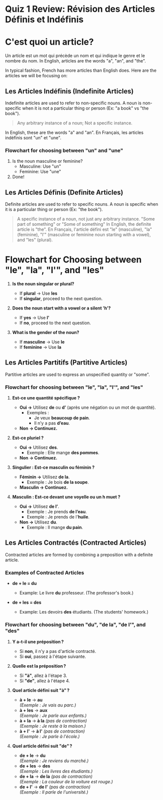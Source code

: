 # Quiz 1 Review: Révision des Articles Définis et Indéfinis

# C'est quoi un article?

Un article est un mot qui précède un nom et qui indique le genre et le nombre du nom.
In English, articles are the words "a", "an", and "the".

In typical fashion, French has more articles than English does. Here are the articles we will be focusing on:

## Les Articles Indéfinis (Indefinite Articles)

Indefinite articles are used to refer to non-specific nouns. A noun is non-specific when it is not a particular thing or person (Ex: "a book" vs "the book").
> Any arbitrary instance of a noun; Not a specific instance.

In English, these are the words "a" and "an".
En Français, les articles indéfinis sont "un" et "une".

### Flowchart for choosing between "un" and "une"

1. Is the noun masculine or feminine?
    - Masculine: Use "un"
    - Feminine: Use "une"
2. Done! 

## Les Articles Définis (Definite Articles)

Definite articles are used to refer to specific nouns. A noun is specific when it is a particular thing or person (Ex: "the book").
> A specific instance of a noun, not just any arbitrary instance.
> "Some part of something" or "Some of something"
In English, the definite article is "the".
En Français, l'article défini est "le" (masculine), "la" (feminine), "l'" (masculine or feminine noun starting with a vowel), and "les" (plural).

# Flowchart for Choosing between "le", "la", "l'", and "les"

1. **Is the noun singular or plural?**
   - If **plural** → Use **les**
   - If **singular**, proceed to the next question.

2. **Does the noun start with a vowel or a silent 'h'?**
   - If **yes** → Use **l'**
   - If **no**, proceed to the next question.

3. **What is the gender of the noun?**
   - If **masculine** → Use **le**
   - If **feminine** → Use **la**

## Les Articles Partitifs (Partitive Articles)

Partitive articles are used to express an unspecified quantity or "some".


### Flowchart for choosing between "le", "la", "l'", and "les"

1. **Est-ce une quantité spécifique ?**
   - **Oui →** Utilisez **de** ou **d’** (après une négation ou un mot de quantité).
     - Exemples :
       - Je veux **beaucoup de pain**.
       - Il n’y a pas **d’eau**.
   - **Non → Continuez.**

2. **Est-ce pluriel ?**

   - **Oui →** Utilisez **des**.
     - Exemple : Elle mange **des pommes**.
   - **Non → Continuez.**

3. **Singulier : Est-ce masculin ou féminin ?**

   - **Féminin →** Utilisez **de la**.
     - Exemple : Je bois **de la soupe**.
   - **Masculin → Continuez.**

4. **Masculin : Est-ce devant une voyelle ou un h muet ?**
   - **Oui →** Utilisez **de l’**.
     - Exemple : Je prends **de l’eau**.
     - Exemple : Je prends de l'**huile**.
   - **Non →** Utilisez **du**.
     - Exemple : Il mange **du pain**.

## Les Articles Contractés (Contracted Articles)

Contracted articles are formed by combining a preposition with a definite article. 

### Examples of Contracted Articles

- **de + le = du**
  - Example: Le livre **du** professeur. (The professor's book.)

- **de + les = des**
    - Example: Les devoirs **des** étudiants. (The students' homework.)

### Flowchart for choosing between "du", "de la", "de l'", and "des"

1. **Y a-t-il une préposition ?**
   - Si **non**, il n'y a pas d'article contracté.
   - Si **oui**, passez à l'étape suivante.

2. **Quelle est la préposition ?**
   - Si **"à"**, allez à l'étape 3.
   - Si **"de"**, allez à l'étape 4.

3. **Quel article défini suit "à" ?**
   - **à + le** → **au**  
     *(Exemple : Je vais au parc.)*
   - **à + les** → **aux**  
     *(Exemple : Je parle aux enfants.)*
   - **à + la** → **à la** *(pas de contraction)*  
     *(Exemple : Je reste à la maison.)*
   - **à + l'** → **à l'** *(pas de contraction)*  
     *(Exemple : Je parle à l'école.)*

4. **Quel article défini suit "de" ?**
   - **de + le** → **du**  
     *(Exemple : Je reviens du marché.)*
   - **de + les** → **des**  
     *(Exemple : Les livres des étudiants.)*
   - **de + la** → **de la** *(pas de contraction)*  
     *(Exemple : La couleur de la voiture est rouge.)*
   - **de + l'** → **de l'** *(pas de contraction)*  
     *(Exemple : Il parle de l'université.)*